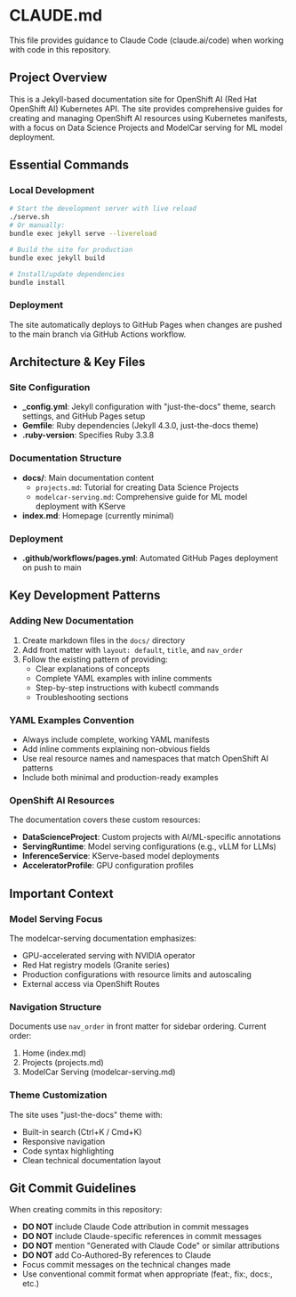 # CLAUDE.md

This file provides guidance to Claude Code (claude.ai/code) when working with code in this repository.

## Project Overview

This is a Jekyll-based documentation site for OpenShift AI (Red Hat OpenShift AI) Kubernetes API. The site provides comprehensive guides for creating and managing OpenShift AI resources using Kubernetes manifests, with a focus on Data Science Projects and ModelCar serving for ML model deployment.

## Essential Commands

### Local Development
```bash
# Start the development server with live reload
./serve.sh
# Or manually:
bundle exec jekyll serve --livereload

# Build the site for production
bundle exec jekyll build

# Install/update dependencies
bundle install
```

### Deployment
The site automatically deploys to GitHub Pages when changes are pushed to the main branch via GitHub Actions workflow.

## Architecture & Key Files

### Site Configuration
- **_config.yml**: Jekyll configuration with "just-the-docs" theme, search settings, and GitHub Pages setup
- **Gemfile**: Ruby dependencies (Jekyll 4.3.0, just-the-docs theme)
- **.ruby-version**: Specifies Ruby 3.3.8

### Documentation Structure
- **docs/**: Main documentation content
  - `projects.md`: Tutorial for creating Data Science Projects
  - `modelcar-serving.md`: Comprehensive guide for ML model deployment with KServe
- **index.md**: Homepage (currently minimal)

### Deployment
- **.github/workflows/pages.yml**: Automated GitHub Pages deployment on push to main

## Key Development Patterns

### Adding New Documentation
1. Create markdown files in the `docs/` directory
2. Add front matter with `layout: default`, `title`, and `nav_order`
3. Follow the existing pattern of providing:
   - Clear explanations of concepts
   - Complete YAML examples with inline comments
   - Step-by-step instructions with kubectl commands
   - Troubleshooting sections

### YAML Examples Convention
- Always include complete, working YAML manifests
- Add inline comments explaining non-obvious fields
- Use real resource names and namespaces that match OpenShift AI patterns
- Include both minimal and production-ready examples

### OpenShift AI Resources
The documentation covers these custom resources:
- **DataScienceProject**: Custom projects with AI/ML-specific annotations
- **ServingRuntime**: Model serving configurations (e.g., vLLM for LLMs)
- **InferenceService**: KServe-based model deployments
- **AcceleratorProfile**: GPU configuration profiles

## Important Context

### Model Serving Focus
The modelcar-serving documentation emphasizes:
- GPU-accelerated serving with NVIDIA operator
- Red Hat registry models (Granite series)
- Production configurations with resource limits and autoscaling
- External access via OpenShift Routes

### Navigation Structure
Documents use `nav_order` in front matter for sidebar ordering. Current order:
1. Home (index.md)
2. Projects (projects.md)
3. ModelCar Serving (modelcar-serving.md)

### Theme Customization
The site uses "just-the-docs" theme with:
- Built-in search (Ctrl+K / Cmd+K)
- Responsive navigation
- Code syntax highlighting
- Clean technical documentation layout
## Git Commit Guidelines

When creating commits in this repository:
- **DO NOT** include Claude Code attribution in commit messages
- **DO NOT** include Claude-specific references in commit messages
- **DO NOT** mention "Generated with Claude Code" or similar attributions
- **DO NOT** add Co-Authored-By references to Claude
- Focus commit messages on the technical changes made
- Use conventional commit format when appropriate (feat:, fix:, docs:, etc.)
